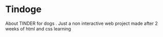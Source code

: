 # Tindoge
About TINDER for dogs . Just a non interactive web project made after 2 weeks of html and css learning
